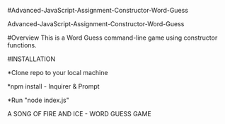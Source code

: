 #Advanced-JavaScript-Assignment-Constructor-Word-Guess

Advanced-JavaScript-Assignment-Constructor-Word-Guess

#Overview This is a Word Guess command-line game using constructor functions.

#INSTALLATION

*Clone repo to your local machine

*npm install - Inquirer & Prompt

*Run "node index.js"

A SONG OF FIRE AND ICE - WORD GUESS GAME

